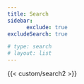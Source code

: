 ```yaml
---
title: Search
sidebar:
      exclude: true
excludeSearch: true

# type: search
# layout: list
---
```


{{< custom/search2 >}}

<!-- <div id="search-landing" class="search-landing">
{{< cards >}}

  {{< custom/card
        link="https://github.com/axivo/website"
        title="Getting started"
        image="/images/cloning.webp"
        icon="star"
        imageStyle="object-fit:cover; aspect-ratio:16/9;"
  >}}

  {{< custom/card
        link="https://github.com/infracourse/web"
        title="Runtimes"
        icon="lightning-bolt"
        image="/images/runtimes.webp"
        imageStyle="object-fit:cover; aspect-ratio:16/9;"
  >}}

  {{< custom/card
        link="https://github.com/infracourse/web"
        title="Managed services"
        icon="database"
        image="/images/graphic.webp"
        imageStyle="object-fit:cover; aspect-ratio:16/9;"
  >}}

{{< /cards >}}
</div> -->

<!-- {{< custom/search-suggestions >}} -->
